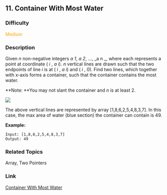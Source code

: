 ## 11. Container With Most Water
### Difficulty

 <font color=orange>Medium</font>

### Description

Given _n_ non-negative integers _a 1_, _a 2_, ..., _a n _, where each
represents a point at coordinate ( _i_ , _a i_). _n_ vertical lines are drawn
such that the two endpoints of line _i_ is at ( _i_ , _a i_) and ( _i_ , 0).
Find two lines, which together with x-axis forms a container, such that the
container contains the most water.

**Note:  **You may not slant the container and _n_ is at least 2.



![](https://s3-lc-upload.s3.amazonaws.com/uploads/2018/07/17/question_11.jpg)

The above vertical lines are represented by array [1,8,6,2,5,4,8,3,7]. In this
case, the max area of water (blue section) the container can contain is 49.



**Example:**
            Input: [1,8,6,2,5,4,8,3,7]    Output: 49


### Related Topics

Array, Two Pointers


### Link
[Container With Most Water](https://leetcode.com/problems/container-with-most-water)
